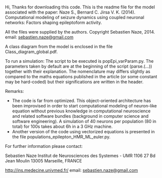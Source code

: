 Hi, Thanks for downloading this code. 
This is the readme file for the model associated with the paper:
Naze S., Bernard C. Jirsa V. K. (2014). Computational modeling of seizure dynamics using coupled neuronal networks: Factors shaping epileptoform activity.

All the files were supplied by the authors. Copyright Sebastien Naze, 2014. email: sebastien.naze@gmail.com

A class diagram from the model is enclosed in the file Class_diagram_global.pdf.

To run a simulation:
The script to be executed is popEpi_varParam.py.
The parameters taken by default are at the beginning of the script (parse.(...)) together with their explanation.
The nomenclature may differs slightly as compared to the maths equations published in the article (or some constant may be hard-coded) but their significations are written in the header.

Remarks:
- The code is far from optimized. This object-oriented architecture has been improvised in order to start computational modeling of neuron-like equation without previous knowledge in computational neuroscience and related software bundles (background in computer science and software engineering). A simulation of 40 neurons per population (80 in total) for 100s takes about 6h in a 3 GHz machine. 
- Another version of the code using vectorized equations is presented in the file populations_epilepton_HMR_ML_euler.py. 

For further information please contact:

Sebastien Naze
Institut de Neurosciences des Systemes - UMR 1106
27 Bd Jean Moulin
13005 Marseille, FRANCE

http://ins.medecine.univmed.fr/
email: sebastien.naze@gmail.com